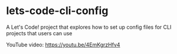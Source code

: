 # lets-code-cli-config

A Let's Code! project that explores how to set up config files for CLI projects that users can use

YouTube video: https://youtu.be/4EmKgrzHfv4
